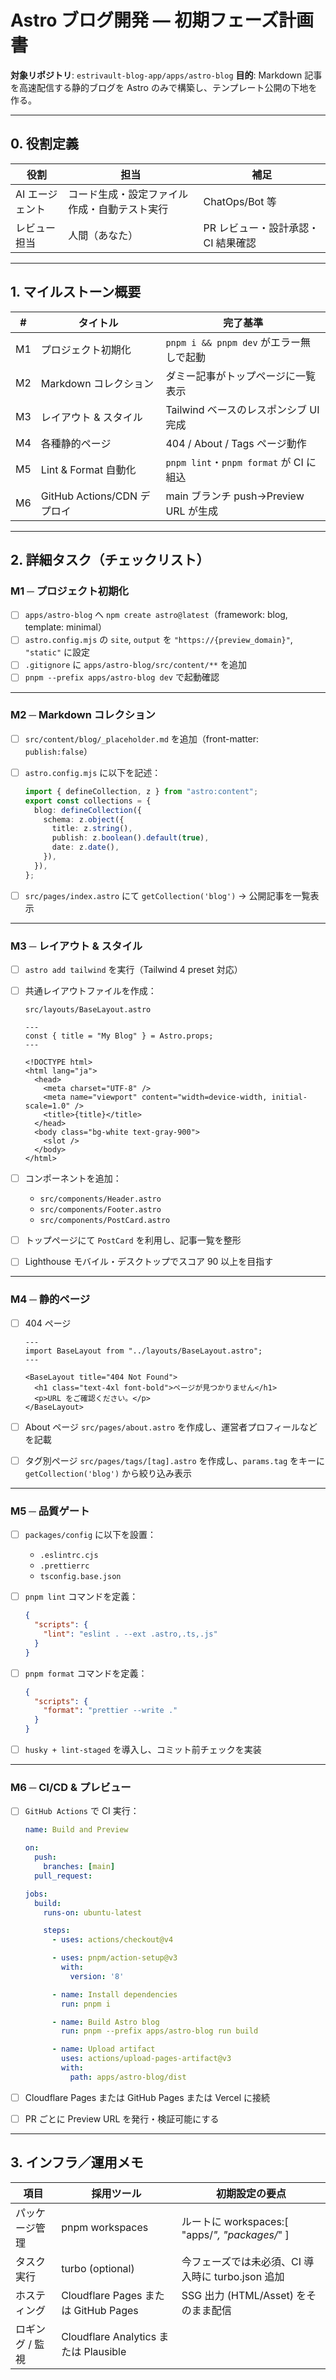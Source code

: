 # Astro ブログ開発 — 初期フェーズ計画書

**対象リポジトリ**: `estrivault-blog-app/apps/astro-blog`
**目的**: Markdown 記事を高速配信する静的ブログを Astro のみで構築し、テンプレート公開の下地を作る。

---

## 0. 役割定義

| 役割            | 担当                                         | 補足                               |
| --------------- | -------------------------------------------- | ---------------------------------- |
| AI エージェント | コード生成・設定ファイル作成・自動テスト実行 | ChatOps/Bot 等                     |
| レビュー担当    | 人間（あなた）                               | PR レビュー・設計承認・CI 結果確認 |

---

## 1. マイルストーン概要

| #   | タイトル                    | 完了基準                                |
| --- | --------------------------- | --------------------------------------- |
| M1  | プロジェクト初期化          | `pnpm i && pnpm dev` がエラー無しで起動 |
| M2  | Markdown コレクション       | ダミー記事がトップページに一覧表示      |
| M3  | レイアウト & スタイル       | Tailwind ベースのレスポンシブ UI 完成   |
| M4  | 各種静的ページ              | 404 / About / Tags ページ動作           |
| M5  | Lint & Format 自動化        | `pnpm lint`・`pnpm format` が CI に組込 |
| M6  | GitHub Actions/CDN デプロイ | main ブランチ push→Preview URL が生成   |

---

## 2. 詳細タスク（チェックリスト）

### M1 ─ プロジェクト初期化

- [ ] `apps/astro-blog` へ `npm create astro@latest`（framework: blog, template: minimal）
- [ ] `astro.config.mjs` の `site`, `output` を `"https://{preview_domain}"`, `"static"` に設定
- [ ] `.gitignore` に `apps/astro-blog/src/content/**` を追加
- [ ] `pnpm --prefix apps/astro-blog dev` で起動確認

---

### M2 ─ Markdown コレクション

- [ ] `src/content/blog/_placeholder.md` を追加（front-matter: `publish:false`）
- [ ] `astro.config.mjs` に以下を記述：

  ```ts
  import { defineCollection, z } from "astro:content";
  export const collections = {
    blog: defineCollection({
      schema: z.object({
        title: z.string(),
        publish: z.boolean().default(true),
        date: z.date(),
      }),
    }),
  };
  ```

- [ ] `src/pages/index.astro` にて `getCollection('blog')` → 公開記事を一覧表示

---

### M3 ─ レイアウト & スタイル

- [ ] `astro add tailwind` を実行（Tailwind 4 preset 対応）
- [ ] 共通レイアウトファイルを作成：

  `src/layouts/BaseLayout.astro`

  ```astro
  ---
  const { title = "My Blog" } = Astro.props;
  ---

  <!DOCTYPE html>
  <html lang="ja">
    <head>
      <meta charset="UTF-8" />
      <meta name="viewport" content="width=device-width, initial-scale=1.0" />
      <title>{title}</title>
    </head>
    <body class="bg-white text-gray-900">
      <slot />
    </body>
  </html>
  ```

- [ ] コンポーネントを追加：

  - `src/components/Header.astro`
  - `src/components/Footer.astro`
  - `src/components/PostCard.astro`

- [ ] トップページにて `PostCard` を利用し、記事一覧を整形
- [ ] Lighthouse モバイル・デスクトップでスコア 90 以上を目指す

---

### M4 ─ 静的ページ

- [ ] 404 ページ

  ```astro:src/pages/404.astro
  ---
  import BaseLayout from "../layouts/BaseLayout.astro";
  ---

  <BaseLayout title="404 Not Found">
    <h1 class="text-4xl font-bold">ページが見つかりません</h1>
    <p>URL をご確認ください。</p>
  </BaseLayout>
  ```

- [ ] About ページ
      `src/pages/about.astro` を作成し、運営者プロフィールなどを記載

- [ ] タグ別ページ
      `src/pages/tags/[tag].astro` を作成し、`params.tag` をキーに `getCollection('blog')` から絞り込み表示

---

### M5 ─ 品質ゲート

- [ ] `packages/config` に以下を設置：

  - `.eslintrc.cjs`
  - `.prettierrc`
  - `tsconfig.base.json`

- [ ] `pnpm lint` コマンドを定義：

  ```json
  {
    "scripts": {
      "lint": "eslint . --ext .astro,.ts,.js"
    }
  }
  ```

- [ ] `pnpm format` コマンドを定義：

  ```json
  {
    "scripts": {
      "format": "prettier --write ."
    }
  }
  ```

- [ ] `husky + lint-staged` を導入し、コミット前チェックを実装

---

### M6 ─ CI/CD & プレビュー

- [ ] `GitHub Actions` で CI 実行：

  ```yaml:.github/workflows/ci.yml
  name: Build and Preview

  on:
    push:
      branches: [main]
    pull_request:

  jobs:
    build:
      runs-on: ubuntu-latest

      steps:
        - uses: actions/checkout@v4

        - uses: pnpm/action-setup@v3
          with:
            version: '8'

        - name: Install dependencies
          run: pnpm i

        - name: Build Astro blog
          run: pnpm --prefix apps/astro-blog run build

        - name: Upload artifact
          uses: actions/upload-pages-artifact@v3
          with:
            path: apps/astro-blog/dist
  ```

- [ ] Cloudflare Pages または GitHub Pages または Vercel に接続
- [ ] PR ごとに Preview URL を発行・検証可能にする

---

## 3. インフラ／運用メモ

| 項目            | 採用ツール                            | 初期設定の要点                                    |
| --------------- | ------------------------------------- | ------------------------------------------------- |
| パッケージ管理  | pnpm workspaces                       | ルートに workspaces:[ "apps/*", "packages/*" ]    |
| タスク実行      | turbo (optional)                      | 今フェーズでは未必須、CI 導入時に turbo.json 追加 |
| ホスティング    | Cloudflare Pages または GitHub Pages  | SSG 出力 (HTML/Asset) をそのまま配信              |
| ロギング / 監視 | Cloudflare Analytics または Plausible | <script> を BaseLayout に埋め込み                 |

---

## 4. 完了判定・次フェーズへの橋渡し

- main ブランチの CI がグリーンで、Preview/CDN URL でブログが閲覧可能
- Markdown 記事を 1 ファイル追加 → 自動的にトップページに反映されること
- Lighthouse モバイル/デスクトップ平均スコア ≥ 90
- README に ローカル開発手順・記事追加方法 を記載
- タグ一覧ページ の実装が終わったら “動的 UI 拡張 (検索・コメント)” を要件定義し、SvelteKit 併存フェーズを準備する
